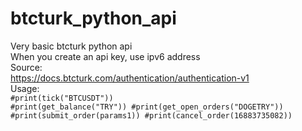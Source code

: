 # btcturk_python_api
Very basic btcturk python api <br>
When you create an api key, use ipv6 address<br>
Source:<br>
https://docs.btcturk.com/authentication/authentication-v1
<br>
Usage:
<br>
<code>#print(tick("BTCUSDT"))
#print(get_balance("TRY"))
#print(get_open_orders("DOGETRY"))
#print(submit_order(params1))
#print(cancel_order(16883735082))
</code>
